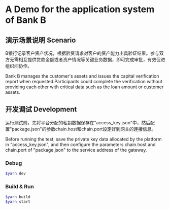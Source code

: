 # A Demo for the application system of Bank B

## 演示场景说明 Scenario

B银行记录客户资产状况，根据验资请求对客户的资产能力出具验证结果。参与双方无需相互提供贷款金额或者资产情况等关键业务数据，即可完成审批，有效促进组织间协作。

Bank B manages the customer's assets and issues the capital verification report when requested.Participants could complete the verification without providing each other with critical data such as the loan amount or customer assets.

## 开发调试 Development

运行测试前，先将平台分配的私钥数据保存在"access_key.json"中，然后配置"package.json"的参数chain.host和chain.port设定好到网关的连接信息。

Before running the test, save the private key data allocated by the platform in "access_key.json", and then configure the parameters chain.host and chain.port of "package.json" to the service address of the gateway.

### Debug

```bash
$yarn dev
```



### Build & Run

```bash
$yarn build
$yarn start
```